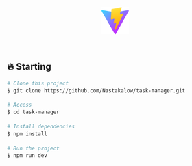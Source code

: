 <div align="center" id="top"> 
   <img src="./public/vite.svg" alt="Logo" />
</div>
  
&#xa0;

## 🔥 Starting

```bash
# Clone this project
$ git clone https://github.com/Nastakalow/task-manager.git

# Access
$ cd task-manager

# Install dependencies
$ npm install

# Run the project
$ npm run dev

```
